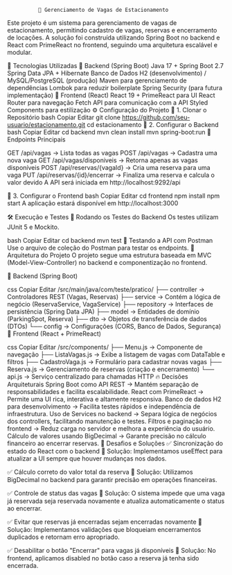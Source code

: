               🚗 Gerenciamento de Vagas de Estacionamento

                                                                          
Este projeto é um sistema para gerenciamento de vagas de estacionamento, permitindo cadastro de vagas, reservas e encerramento de locações. A solução foi construída utilizando Spring Boot no backend e React com PrimeReact no frontend, seguindo uma arquitetura escalável e modular.

📌 Tecnologias Utilizadas
🔧 Backend (Spring Boot)
Java 17 + Spring Boot 2.7
Spring Data JPA + Hibernate
Banco de Dados H2 (desenvolvimento) / MySQL/PostgreSQL (produção)
Maven para gerenciamento de dependências
Lombok para reduzir boilerplate
Spring Security (para futura implementação)
🎨 Frontend (React)
React 19 + PrimeReact para UI
React Router para navegação
Fetch API para comunicação com a API
Styled Components para estilização
⚙️ Configuração do Projeto
📌 1. Clonar o Repositório
bash
Copiar
Editar
git clone https://github.com/seu-usuario/estacionamento.git
cd estacionamento
📌 2. Configurar o Backend
bash
Copiar
Editar
cd backend
mvn clean install
mvn spring-boot:run
📌 Endpoints Principais

GET /api/vagas → Lista todas as vagas
POST /api/vagas → Cadastra uma nova vaga
GET /api/vagas/disponiveis → Retorna apenas as vagas disponíveis
POST /api/reservas/{vagaId} → Cria uma reserva para uma vaga
PUT /api/reservas/{id}/encerrar → Finaliza uma reserva e calcula o valor devido
A API será iniciada em http://localhost:9292/api

📌 3. Configurar o Frontend
bash
Copiar
Editar
cd frontend
npm install
npm start
A aplicação estará disponível em http://localhost:3000

🛠 Execução e Testes
🔹 Rodando os Testes do Backend
Os testes utilizam JUnit 5 e Mockito.

bash
Copiar
Editar
cd backend
mvn test
🔹 Testando a API com Postman
Use o arquivo de coleção do Postman para testar os endpoints.
📌 Arquitetura do Projeto
O projeto segue uma estrutura baseada em MVC (Model-View-Controller) no backend e componentização no frontend.

📂 Backend (Spring Boot)

css
Copiar
Editar
/src/main/java/com/teste/pratico/
├── controller   → Controladores REST (Vagas, Reservas)
├── service      → Contém a lógica de negócio (ReservaService, VagaService)
├── repository   → Interfaces de persistência (Spring Data JPA)
├── model        → Entidades de domínio (ParkingSpot, Reserva)
├── dto          → Objetos de transferência de dados (DTOs)
└── config       → Configurações (CORS, Banco de Dados, Segurança)
📂 Frontend (React + PrimeReact)

css
Copiar
Editar
/src/components/
├── Menu.js        → Componente de navegação
├── ListaVagas.js  → Exibe a listagem de vagas com DataTable e filtros
├── CadastroVaga.js → Formulário para cadastrar novas vagas
├── Reserva.js     → Gerenciamento de reservas (criação e encerramento)
└── api.js         → Serviço centralizado para chamadas HTTP
🔥 Decisões Arquiteturais
Spring Boot como API REST → Mantém separação de responsabilidades e facilita escalabilidade.
React com PrimeReact → Permite uma UI rica, interativa e altamente responsiva.
Banco de dados H2 para desenvolvimento → Facilita testes rápidos e independência de infraestrutura.
Uso de Services no backend → Separa lógica de negócios dos controllers, facilitando manutenção e testes.
Filtros e paginação no frontend → Reduz carga no servidor e melhora a experiência do usuário.
Cálculo de valores usando BigDecimal → Garante precisão no cálculo financeiro ao encerrar reservas.
🎯 Desafios e Soluções
✅ Sincronização do estado do React com o backend
🚀 Solução: Implementamos useEffect para atualizar a UI sempre que houver mudanças nos dados.

✅ Cálculo correto do valor total da reserva
🚀 Solução: Utilizamos BigDecimal no backend para garantir precisão em operações financeiras.

✅ Controle de status das vagas
🚀 Solução: O sistema impede que uma vaga já reservada seja reservada novamente e atualiza automaticamente o status ao encerrar.

✅ Evitar que reservas já encerradas sejam encerradas novamente
🚀 Solução: Implementamos validações que bloqueiam encerramentos duplicados e retornam erro apropriado.

✅ Desabilitar o botão "Encerrar" para vagas já disponíveis
🚀 Solução: No frontend, aplicamos disabled no botão caso a reserva já tenha sido encerrada.
